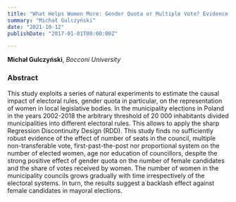 ```yaml
---
title: "What Helps Women More: Gender Quota or Multiple Vote? Evidence from Quasi-Experiments in the Elections to the Polish Municipality Councils"
summary: "Michał Gulczyński"
date: "2021-10-12"
publishDate: "2017-01-01T00:00:00Z"

---
```


**Michał Gulczyński**, *Bocconi University*

### Abstract

This study exploits a series of natural experiments to estimate the causal impact of electoral rules, gender quota in particular, on the representation of women in local legislative bodies. In the municipality elections in Poland in the years 2002-2018 the arbitrary threshold of 20 000 inhabitants divided municipalities into different electoral rules. This allows to apply the sharp Regression Discontinuity Design (RDD). This study finds no sufficiently robust evidence of the effect of number of seats in the council, multiple non-transferable vote, first-past-the-post nor proportional system on the number of elected women, age nor education of councillors, despite the strong positive effect of gender quota on the number of female candidates and the share of votes received by women. The number of women in the municipality councils grows gradually with time irrespectively of the electoral systems. In turn, the results suggest a backlash effect against female candidates in mayoral elections.
